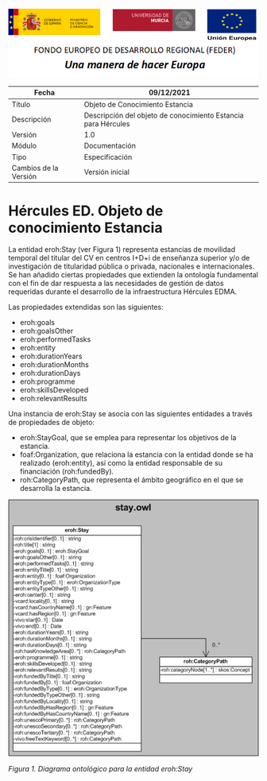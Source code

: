![](../../Docs/media/CabeceraDocumentosMD.png)

| Fecha         | 09/12/2021                                                   |
| ------------- | ------------------------------------------------------------ |
|Título|Objeto de Conocimiento Estancia| 
|Descripción|Descripción del objeto de conocimiento Estancia para Hércules|
|Versión|1.0|
|Módulo|Documentación|
|Tipo|Especificación|
|Cambios de la Versión|Versión inicial|

# Hércules ED. Objeto de conocimiento Estancia

La entidad eroh:Stay (ver Figura 1) representa estancias de movilidad temporal del titular del CV en centros I+D+i de enseñanza superior y/o de investigación de titularidad pública o privada, nacionales e internacionales.
Se han añadido ciertas propiedades que extienden la ontología fundamental con el fin de dar respuesta a las necesidades de gestión de datos requeridas durante el desarrollo de la infraestructura Hércules EDMA.

Las propiedades extendidas son las siguientes:

- eroh:goals
- eroh:goalsOther
- eroh:performedTasks
- eroh:entity
- eroh:durationYears
- eroh:durationMonths
- eroh:durationDays
- eroh:programme
- eroh:skillsDeveloped
- eroh:relevantResults

Una instancia de eroh:Stay se asocia con las siguientes entidades a través de propiedades de objeto:

- eroh:StayGoal, que se emplea para representar los objetivos de la estancia.
- foaf:Organization, que relaciona la estancia con la entidad donde se ha realizado (eroh:entity), así como la entidad responsable de su financiación (roh:fundedBy).
- roh:CategoryPath, que representa el ámbito geográfico en el que se desarrolla la estancia.


![](../../Docs/media/ObjetosDeConocimiento/Stay.png)

*Figura 1. Diagrama ontológico para la entidad eroh:Stay*
